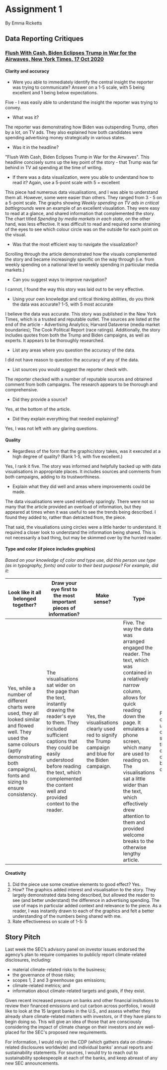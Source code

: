 # Assignment 1
By Emma Ricketts

## Data Reporting Critiques
### [Flush With Cash, Biden Eclipses Trump in War for the Airwaves, New York Times, 17 Oct 2020](https://www.nytimes.com/interactive/2020/10/17/us/politics/trump-biden-campaign-ad-spending.html)

#### Clarity and accuracy
* Were you able to immediately identify the central insight the reporter was trying to communicate? Answer on a 1-5 scale, with 5 being excellent and 1 being below expectations.

Five - I was easily able to understand the insight the reporter was trying to convey.

* What was it?

The reporter was demonstrating how Biden was outspending Trump, often by a lot, on TV ads. They also explained how both candidates were spending advertising money strategically in various states.

* Was it in the headline?

"Flush With Cash, Biden Eclipses Trump in War for the Airwaves". This headline concisely sums up the key point of the story - that Trump was far behind in TV ad spending at the time of writing.

* If there was a data visualization, were you able to understand how to read it? Again, use a 5-point scale with 5 = excellent

This piece had numerous data visualisations, and I was able to understand them all. However, some were easier than others. They ranged from 3 - 5 on a 5-point scale.
The graphs showing *Weekly spending on TV ads in critical battlegrounds* were an example of an excellent visualation. They were easy to read at a glance, and shared information that complemented the story. The chart titled *Spending by media markets in each state*, on the other hand, was less effective. It was difficult to read and required some straining of the eyes to see which colour circle was on the outside for each point on the visual.

* Was that the most efficient way to navigate the visualization?

Scrolling through the article demonstrated how the visuals complemented the story and became increasingly specific on the way through (i.e. from weekly spending on a national level to weekly spending in particular media markets.)

* Can you suggest ways to improve navigation?

I cannot, I found the way this story was laid out to be very effective.

* Using your own knowledge and critical thinking abilities, do you think the data was accurate? 1-5, with 5 most accurate

I believe the data was accurate. This story was published in the New York Times, which is a trusted and reputable outlet. The sources are listed at the end of the article - Advertising Analytics; Harvard Dataverse (media market boundaries); The Cook Political Report (race ratings). Additionally, the story includes quotes from both the Trump and Biden campaigns, as well as experts. It appears to be thoroughly researched.

* List any areas where you question the accuracy of the data.

I did not have reason to question the accuracy of any of the data.

* List sources you would suggest the reporter check with.

The reporter checked with a number of reputable sources and obtained comment from both campaigns. The research appears to be thorough and comprehensive. 

* Did they provide a source?

Yes, at the bottom of the article.

* Did they explain everything that needed explaining?

Yes, I was not left with any glaring questions.

#### Quality
* Regardless of the form that the graphic/story takes, was it executed at a high degree of quality? (Rank 1-5, with five excellent.)

Yes, I rank it five. The story was informed and helpfully backed up with data visualisations in appropriate places. It includes sources and comments from both campaigns, adding to its trustworthiness.

* Explain what they did well and areas where improvements could be made.

The data visualisations were used relatively sparingly. There were not so many that the article provided an overload of information, but they appeared at times when it was useful to see the trends being described. I found they added to, rather than detracted from, the piece.

That said, the visualiations using circles were a little harder to understand. It required a closer look to understand the information being shared. This is not necessarily a bad thing, but may be skimmed over by the hurried reader.

#### Type and color (if piece includes graphics)
*Based on your knowledge of color and type use, did this person use type (as in typography, fonts) and color to their best purpose?
For example, did it:*

|  Look like it all belonged together? | Draw your eye first to the most important pieces of information? | Make sense? | Type | Color | 
| ------------------------------------ | ---------------------------------------------------------------- | ----------- | ---- | ----- | 
| Yes, while a number of different charts were used, they all looked similar and flowed well. They used the same colours (aptly demonstrating both campaigns), fonts and sizing to ensure consistency. | The visualisations sat wider on the page than the text, instantly drawing the reader's eye to them. They included sufficient captions that they could be easily understood before reading the text, which complemented the content well and provided context to the reader. | Yes, the visualisations clearly used red to signify the Trump campaign and blue for the Biden campaign. | Five. The way the data was arranged engaged the reader. The text, which was contained in a relatively narrow column, allows for quick reading down the page. It emulates a phone screen, which many are used to reading on. The visualisations sat a little wider than the text, which effectively drew attention to them and provided welcome breaks to the otherwise lengthy article. | Five. The colours used clearly signified the two different campaigns being discussed.


#### Creativity
1.  Did the piece use some creative elements to good effect? Yes.
2.  How? The graphics added interest and visualisation to the story. They largely demonstrated data being described, but allowed the reader to see (and better understand) the difference in advertising spending. The use of maps in particular added context and relevance to the piece. As a reader, I was instantly drawn to each of the graphics and felt a better understanding of the numbers being shared with me.
3.  Rate effectiveness on scale of 1-5: 5


## Story Pitch

Last week the SEC’s advisory panel on investor issues endorsed the agency’s plan to require companies to publicly report climate-related disclosures, including:
* material climate-related risks to the business;
* the governance of those risks;
* scopes 1, 2 and 3 greenhouse gas emissions;
* climate-related metrics; and
* information about climate-related targets and goals, if they exist.

Given recent increased pressure on banks and other financial insitutions to review their financed emissions and cut carbon across portfolios, I would like to look at the 15 largest banks in the U.S., and assess whether they already share climate-related matters with investors, or if they have plans to begin doing so. This will give an idea of those that are consciously considering the impact of climate change on their investors and are well-placed for the SEC's proposed new requirements.

For information, I would rely on the CDP (which gathers data on climate-related disclosures worldwide) and individual banks' annual reports and sustainability statements. For sources, I would try to reach out to sustainability spokespeople at each of the banks, and keep abreast of any new SEC announcements.
